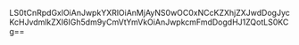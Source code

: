LS0tCnRpdGxlOiAnJwpkYXRlOiAnMjAyNS0wOC0xNCcKZXhjZXJwdDogJycKcHJvdmlkZXI6IGh5dm9yCmVtYmVkOiAnJwpkcmFmdDogdHJ1ZQotLS0KCg==